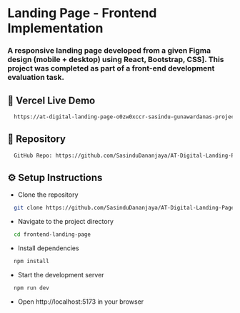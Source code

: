 # Landing Page - Frontend Implementation
### A responsive landing page developed from a given Figma design (mobile + desktop) using React, Bootstrap, CSS]. This project was completed as part of a front-end development evaluation task.

## 🚀 Vercel Live Demo 
```bash
  https://at-digital-landing-page-o0zw0xccr-sasindu-gunawardanas-projects.vercel.app/
```

## 📂 Repository
```bash
  GitHub Repo: https://github.com/SasinduDananjaya/AT-Digital-Landing-Page
```

## ⚙️ Setup Instructions
- Clone the repository

```bash
  git clone https://github.com/SasinduDananjaya/AT-Digital-Landing-Page

```

- Navigate to the project directory

```bash
  cd frontend-landing-page

```

- Install dependencies

```bash
  npm install
```

- Start the development server

```bash
  npm run dev
```
- Open http://localhost:5173 in your browser



